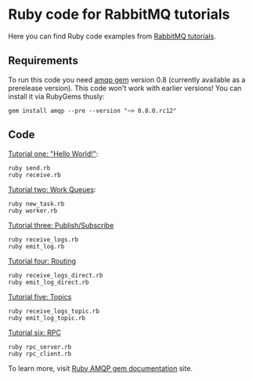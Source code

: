 # Ruby code for RabbitMQ tutorials

Here you can find Ruby code examples from
[RabbitMQ tutorials](http://www.rabbitmq.com/getstarted.html).

## Requirements

To run this code you need [amqp gem](http://bit.ly/itcpVv) version 0.8
(currently available as a prerelease version). This code won't work
with earlier versions! You can install it via RubyGems thusly:

    gem install amqp --pre --version "~> 0.8.0.rc12"

## Code

[Tutorial one: "Hello World!"](http://www.rabbitmq.com/tutorial-one-python.html):

    ruby send.rb
    ruby receive.rb

[Tutorial two: Work Queues](http://www.rabbitmq.com/tutorial-two-python.html):

    ruby new_task.rb
    ruby worker.rb

[Tutorial three: Publish/Subscribe](http://www.rabbitmq.com/tutorial-three-python.html)

    ruby receive_logs.rb
    ruby emit_log.rb

[Tutorial four: Routing](http://www.rabbitmq.com/tutorial-four-python.html)

    ruby receive_logs_direct.rb
    ruby emit_log_direct.rb

[Tutorial five: Topics](http://www.rabbitmq.com/tutorial-five-python.html)

    ruby receive_logs_topic.rb
    ruby emit_log_topic.rb

[Tutorial six: RPC](http://www.rabbitmq.com/tutorial-six-python.html)

    ruby rpc_server.rb
    ruby rpc_client.rb

To learn more, visit [Ruby AMQP gem documentation](http://bit.ly/mDm1JE) site.
